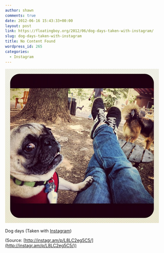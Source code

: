 ```yaml
---
author: shawn
comments: true
date: 2012-06-16 15:43:33+00:00
layout: post
link: https://floatingboy.org/2012/06/dog-days-taken-with-instagram/
slug: dog-days-taken-with-instagram
title: No Content Found
wordpress_id: 265
categories:
  - Instagram
---
```


[![](/assets/media/2012/06/tumblr_m5pvomcUmT1qzw17so1_1280.jpg)](http://instagr.am/p/L8LC2eg5C5/)

Dog days (Taken with [Instagram](http://instagr.am))

(Source: [http://instagr.am/p/L8LC2eg5C5/](http://instagr.am/p/L8LC2eg5C5/))
